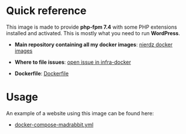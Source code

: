 # Quick reference

This image is made to provide **php-fpm 7.4** with some PHP extensions installed and activated. This is mostly what you need to run **WordPress**.

-	**Main repository containing all my docker images**: [nierdz docker images](https://github.com/nierdz/infra-docker/tree/master/docker)

-	**Where to file issues**: [open issue in infra-docker](https://github.com/nierdz/infra-docker/issues)

- **Dockerfile**: [Dockerfile](https://github.com/nierdz/infra-docker/blob/master/docker/php-fpm-7.3/Dockerfile)

# Usage

An example of a website using this image can be found here:

- [docker-compose-madrabbit.yml](https://github.com/nierdz/infra-docker/blob/master/docker-compose-madrabbit.yml)
